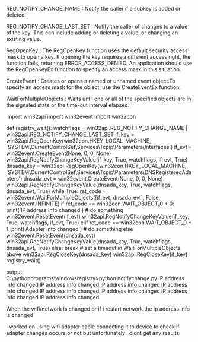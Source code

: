 REG_NOTIFY_CHANGE_NAME :  Notify the caller if a subkey is added or deleted.

REG_NOTIFY_CHANGE_LAST_SET : Notify the caller of changes to a value of the key. This can include adding or deleting a value, or changing an existing value.

RegOpenKey : The RegOpenKey function uses the default security access mask to open a key. If opening the key requires a different access right, the function fails,     returning ERROR_ACCESS_DENIED. An application should use the RegOpenKeyEx function to specify an access mask in this situation.

CreateEvent : Creates or opens a named or unnamed event object.To specify an access mask for the object, use the CreateEventEx function.

WaitForMultipleObjects : Waits until one or all of the specified objects are in the signaled state or the time-out interval elapses.

import win32api
import win32event
import win32con

def registry_wait():
    watchflags = win32api.REG_NOTIFY_CHANGE_NAME | win32api.REG_NOTIFY_CHANGE_LAST_SET
    if_key = win32api.RegOpenKey(win32con.HKEY_LOCAL_MACHINE, 'SYSTEM\CurrentControlSet\Services\Tcpip\Parameters\Interfaces')
    if_evt = win32event.CreateEvent(None, 0, 0, None)
    win32api.RegNotifyChangeKeyValue(if_key, True, watchflags, if_evt, True)
    dnsada_key = win32api.RegOpenKey(win32con.HKEY_LOCAL_MACHINE, 'SYSTEM\CurrentControlSet\Services\Tcpip\Parameters\DNSRegisteredAdapters')
    dnsada_evt = win32event.CreateEvent(None, 0, 0, None)
    win32api.RegNotifyChangeKeyValue(dnsada_key, True, watchflags, dnsada_evt, True)
    while True:
        ret_code = win32event.WaitForMultipleObjects([if_evt, dnsada_evt], False, win32event.INFINITE)
        if ret_code == win32con.WAIT_OBJECT_0 + 0:
            print('IP address info changed') # do something
            win32event.ResetEvent(if_evt)
            win32api.RegNotifyChangeKeyValue(if_key, True, watchflags, if_evt, True)
        elif ret_code == win32con.WAIT_OBJECT_0 + 1:
            print('Adapter info changed') # do something else
            win32event.ResetEvent(dnsada_evt)
            win32api.RegNotifyChangeKeyValue(dnsada_key, True, watchflags, dnsada_evt, True)
        else:
            break # set a timeout in WaitForMultipleObjects above
    win32api.RegCloseKey(dnsada_key)
    win32api.RegCloseKey(if_key)
registry_wait()
    
output:    
C:\pythonprograms\windowsregistry>python notifychange.py
IP address info changed
IP address info changed
IP address info changed
IP address info changed
IP address info changed
IP address info changed
IP address info changed
IP address info changed

When the wifi/network is changed or if i restart network the ip address info is changed 

I worked on using wifi adapter cable connecting it to device to check if adapter changes occurs or not but unfortunately i didnt get any results.
